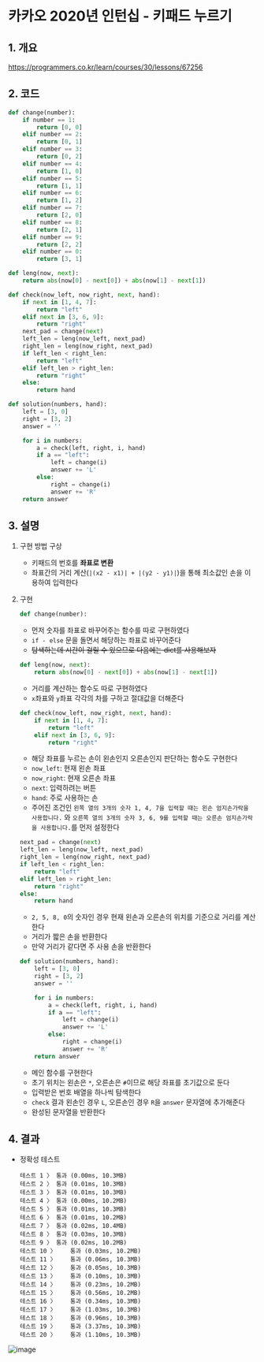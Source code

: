 # 카카오 2020년 인턴십 - 키패드 누르기

## 1. 개요

https://programmers.co.kr/learn/courses/30/lessons/67256

## 2. 코드

```python
def change(number):
    if number == 1:
        return [0, 0]
    elif number == 2:
        return [0, 1]
    elif number == 3:
        return [0, 2]
    elif number == 4:
        return [1, 0]
    elif number == 5:
        return [1, 1]
    elif number == 6:
        return [1, 2]
    elif number == 7:
        return [2, 0]
    elif number == 8:
        return [2, 1]
    elif number == 9:
        return [2, 2]
    elif number == 0:
        return [3, 1]

def leng(now, next):
    return abs(now[0] - next[0]) + abs(now[1] - next[1])

def check(now_left, now_right, next, hand):
    if next in [1, 4, 7]:
        return "left"
    elif next in [3, 6, 9]:
        return "right"
    next_pad = change(next)
    left_len = leng(now_left, next_pad)
    right_len = leng(now_right, next_pad)
    if left_len < right_len:
        return "left"
    elif left_len > right_len:
        return "right"
    else:
        return hand

def solution(numbers, hand):
    left = [3, 0]
    right = [3, 2]
    answer = ''

    for i in numbers:
        a = check(left, right, i, hand)
        if a == "left":
            left = change(i)
            answer += 'L'
        else:
            right = change(i)
            answer += 'R'
    return answer
```

## 3. 설명

1. 구현 방법 구상

    - 키패드의 번호를 **좌표로 변환**
    - 좌표간의 거리 계산(`|(x2 - x1)| + |(y2 - y1)|`)을 통해 최소값인 손을 이용하여 입력한다

2. 구현
    ```python
    def change(number):
    ```
    - 먼저 숫자를 좌표로 바꾸어주는 함수를 따로 구현하였다
    - `if - else` 문을 돌면서 해당하는 좌표로 바꾸어준다
    - ~~탐색하는데 시간이 걸릴 수 있으므로 다음에는 dict를 사용해보자~~
    ```python
    def leng(now, next):
        return abs(now[0] - next[0]) + abs(now[1] - next[1])
    ```
    - 거리를 계산하는 함수도 따로 구현하였다
    - `x`좌표와 `y`좌표 각각의 차를 구하고 절대값을 더해준다
    ```python
    def check(now_left, now_right, next, hand):
        if next in [1, 4, 7]:
            return "left"
        elif next in [3, 6, 9]:
            return "right"
    ```
    - 해당 좌표를 누르는 손이 왼손인지 오른손인지 판단하는 함수도 구현한다
    - `now_left`: 현재 왼손 좌표
    - `now_right`: 현재 오른손 좌표
    - `next`: 입력하려는 버튼
    - `hand`: 주로 사용하는 손
    - 주어진 조건인 `왼쪽 열의 3개의 숫자 1, 4, 7을 입력할 때는 왼손 엄지손가락을 사용합니다.` 와 `오른쪽 열의 3개의 숫자 3, 6, 9를 입력할 때는 오른손 엄지손가락을 사용합니다.`를 먼저 설정한다
    ```python
    next_pad = change(next)
    left_len = leng(now_left, next_pad)
    right_len = leng(now_right, next_pad)
    if left_len < right_len:
        return "left"
    elif left_len > right_len:
        return "right"
    else:
        return hand
    ```
    - `2, 5, 8, 0`의 숫자인 경우 현재 왼손과 오른손의 위치를 기준으로 거리를 계산한다
    - 거리가 짧은 손을 반환한다
    - 만약 거리가 같다면 주 사용 손을 반환한다
    ```python
    def solution(numbers, hand):
        left = [3, 0]
        right = [3, 2]
        answer = ''

        for i in numbers:
            a = check(left, right, i, hand)
            if a == "left":
                left = change(i)
                answer += 'L'
            else:
                right = change(i)
                answer += 'R'
        return answer
    ```
    - 메인 함수를 구현한다
    - 초기 위치는 왼손은 `*`, 오른손은 `#`이므로 해당 좌표를 초기값으로 둔다
    - 입력받은 번호 배열을 하나씩 탐색한다
    - `check` 결과 왼손인 경우 `L`, 오른손인 경우 `R`을 `answer` 문자열에 추가해준다
    - 완성된 문자열을 반환한다

## 4. 결과

- 정확성  테스트
    ```
    테스트 1 〉	통과 (0.00ms, 10.3MB)
    테스트 2 〉	통과 (0.01ms, 10.3MB)
    테스트 3 〉	통과 (0.01ms, 10.3MB)
    테스트 4 〉	통과 (0.00ms, 10.2MB)
    테스트 5 〉	통과 (0.01ms, 10.3MB)
    테스트 6 〉	통과 (0.01ms, 10.2MB)
    테스트 7 〉	통과 (0.02ms, 10.4MB)
    테스트 8 〉	통과 (0.03ms, 10.3MB)
    테스트 9 〉	통과 (0.02ms, 10.2MB)
    테스트 10 〉	통과 (0.03ms, 10.2MB)
    테스트 11 〉	통과 (0.06ms, 10.3MB)
    테스트 12 〉	통과 (0.05ms, 10.3MB)
    테스트 13 〉	통과 (0.10ms, 10.3MB)
    테스트 14 〉	통과 (0.23ms, 10.2MB)
    테스트 15 〉	통과 (0.56ms, 10.2MB)
    테스트 16 〉	통과 (0.34ms, 10.3MB)
    테스트 17 〉	통과 (1.03ms, 10.3MB)
    테스트 18 〉	통과 (0.96ms, 10.3MB)
    테스트 19 〉	통과 (3.37ms, 10.3MB)
    테스트 20 〉	통과 (1.10ms, 10.3MB)
    ```
![image](https://user-images.githubusercontent.com/29600820/93980525-b115e280-fdb9-11ea-93a0-f9e4f86284d1.png)